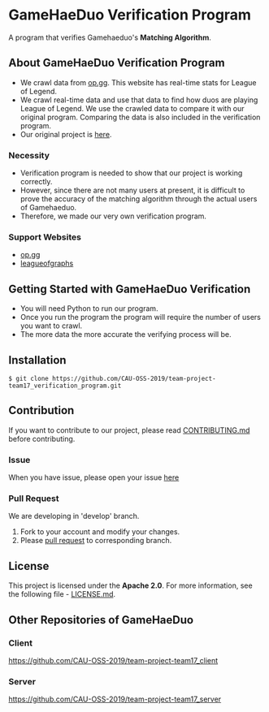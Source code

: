 # GameHaeDuo Verification Program
A program that verifies Gamehaeduo's **Matching Algorithm**.

## About GameHaeDuo Verification Program
* We crawl data from [op.gg](https://www.op.gg/). This website has real-time stats for League of Legend.
* We crawl real-time data and use that data to find how duos are playing League of Legend. We use the crawled data to compare it with our original program. Comparing the data is also included in the verification program. 
* Our original project is [here](https://github.com/CAU-OSS-2019/team-project-team17). 

### Necessity
* Verification program is needed to show that our project is working correctly.  
* However, since there are not many users at present, it is difficult to prove the accuracy of the matching algorithm through the actual users of Gamehaeduo.  
* Therefore, we made our very own verification program.


### Support Websites
* [op.gg](https://www.op.gg/)  
* [leagueofgraphs](https://www.leagueofgraphs.com/ko/champions/counters)  


## Getting Started with GameHaeDuo Verification
* You will need Python to run our program. 
* Once you run the program the program will require the number of users you want to crawl. 
* The more data the more accurate the verifying process will be. 

## Installation
```
$ git clone https://github.com/CAU-OSS-2019/team-project-team17_verification_program.git
```


## Contribution
If you want to contribute to our project, please read [CONTRIBUTING.md](https://github.com/CAU-OSS-2019/team-project-team17_verification_program/blob/master/CONTRIBUTING.md) before contributing.

### Issue
When you have issue, please open your issue [here](https://github.com/CAU-OSS-2019/team-project-team17_verification_program/issues)

### Pull Request
We are developing in 'develop' branch.
1. Fork to your account and modify your changes.
2. Please [pull request](https://github.com/CAU-OSS-2019/team-project-team17_verification_program/pulls) to corresponding branch.


## License
This project is licensed under the **Apache 2.0**. For more information, see the following file - [LICENSE.md](https://github.com/CAU-OSS-2019/team-project-team17_verification_program/blob/master/LICENSE).


## Other Repositories of GameHaeDuo
### Client
https://github.com/CAU-OSS-2019/team-project-team17_client

### Server
https://github.com/CAU-OSS-2019/team-project-team17_server
